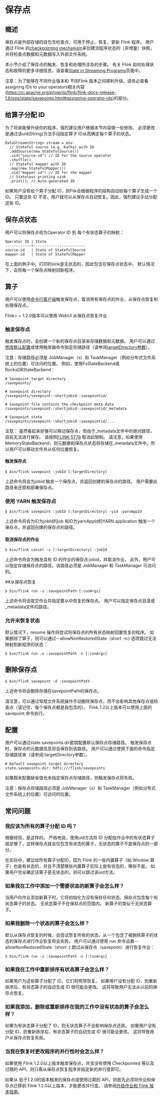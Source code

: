 # 保存点
## 概述
保存点是外部存储的自包含检查点，可用于停止、恢复、更新 Flink 程序。 用户通过 Flink 的[checkpointing mechanism](https://ci.apache.org/projects/flink/flink-docs-release-1.6/internals/stream_checkpointing.html)来创建流程序状态的（非增量）快照，并将检查点数据和元数据写入外部文件系统。

本小节介绍了保存点的触发、恢复和处理所涉及的步骤。 有关 Flink 如何处理状态和故障的更多详细信息，请查看[State in Streaming Programs](https://ci.apache.org/projects/flink/flink-docs-release-1.6/dev/stream/state/index.html)页面中。

注意：为了能够在不同作业版本和 不同Flink 版本之间顺利升级，请务必查看assigning IDs to your operators相关内容 (https://ci.apache.org/projects/flink/flink-docs-release-1.6/ops/state/savepoints.html#assigning-operator-ids)的部分。

## 给算子分配 ID

为了将来能够升级你的程序，强烈建议用户根据本节内容做一些修改。 必须更改是通过该uid(String)方法手动指定算子 ID从而确定每个算子的状态。
```
DataStream<String> stream = env.
  // Stateful source (e.g. Kafka) with ID
  .addSource(new StatefulSource())
  .uid("source-id") // ID for the source operator
  .shuffle()
  // Stateful mapper with ID
  .map(new StatefulMapper())
  .uid("mapper-id") // ID for the mapper
  // Stateless printing sink
  .print(); // Auto-generated ID
```

如果用户没有给个算子分配 ID，则Flik会根据程序的结构自动给每个算子生成一个ID。 只要这些 ID 不变，用户就可以从保存点自动恢复。因此，强烈建议手动分配这些 ID。

## 保存点状态
用户可以将保存点视为Operator ID 到 每个有状态算子的映射：
```
Operator ID | State
------------+------------------------
source-id   | State of StatefulSource
mapper-id   | State of StatefulMapper

```

在上面的例子中，打印的sink是无状态的，因此包含在保存点状态中。 默认情况下，会将每一个保存点映射回新程序。

## 算子
用户可以使用[命令行客户端](https://ci.apache.org/projects/flink/flink-docs-release-1.6/dev/stream/state/index.html)触发保存点，取消带有保存点的作业，从保存点恢复和处理保存点。

Flink> = 1.2.0版本可以使用 WebUI 从保存点恢复作业
### 触发保存点
触发保存点时，会创建一个新的保存点目录来存储数据和元数据。 用户可以通过[修改默认配置](https://ci.apache.org/projects/flink/flink-docs-release-1.6/ops/state/savepoints.html#configuration)或使用触发器命令指定存储路径（请参阅[targetDirectory参数](https://ci.apache.org/projects/flink/flink-docs-release-1.6/ops/state/savepoints.html#trigger-a-savepoint)）。

注意：存储路径必须是 JobManager（s）和 TaskManager（例如分布式文件系统上的位置）可访问的位置。
例如，使用FsStateBackend或RocksDBStateBackend：
```
# Savepoint target directory
/savepoints/

# Savepoint directory
/savepoints/savepoint-:shortjobid-:savepointid/

# Savepoint file contains the checkpoint meta data
/savepoints/savepoint-:shortjobid-:savepointid/_metadata

# Savepoint state
/savepoints/savepoint-:shortjobid-:savepointid/...
```

注意： 虽然看起来好像可以移动保存点，但由于_metadata文件中的绝对路径，目前无法进行保存。 请按照[FLINK-5778](https://issues.apache.org/jira/browse/FLINK-5778) 取消此限制。
请注意，如果使用MemoryStateBackend，则元数据和保存点状态将存储在_metadata文件中。所以用户可以移动文件并从任何位置恢复。

#### 触发保存点
```
$ bin/flink savepoint :jobId [:targetDirectory]
```
上述命令将会为jobid 触发一个保存点，并返回创建的保存点的路径。 用户需要此路径来还原和部署保存点。

### 使用 YARN 触发保存点
```
$ bin/flink savepoint :jobId [:targetDirectory] -yid :yarnAppId
```
上述命令将会为ID为jobId的job 和ID为yarnAppId的YARN application 触发一个保存点，并返回创建的保存点的路径。

#### 取消保存点的作业
```
$ bin/flink cancel -s [:targetDirectory] :jobId
```

上述命令将会为触发具有 ID 的作业的保存点:jobid，并取消作业。 此外，用户可以指定存储保存点的路径。该路径必须是 JobManager 和 TaskManager 可访问的。

##从保存点恢复
```
$ bin/flink run -s :savepointPath [:runArgs]
```

上述命令将会提交作业并指定要从中恢复的保存点。 用户可以指定保存点目录或_metadata文件的路径。

### 允许未恢复状态
默认情况下，resume 操作将尝试将保存点的所有状态映射回要恢复的程序。 如果删除了算子，则可以通过--allowNonRestoredState（short -n:) 选项跳过无法映射到新程序的状态：
```
$ bin/flink run -s :savepointPath -n [:runArgs]
```

## 删除保存点
```
$ bin/flink savepoint -d :savepointPath
```

上述命令将会删除存储在savepointPath的保存点。

请注意，可以通过常规文件系统操作手动删除保存点，而不会影响其他保存点或检查点（请记住，每个保存点都是自包含的）。  Flink 1.2以上版本可以使用上面的 savepoint 命令执行。

## 配置
用户可以通过state.savepoints.dir密钥配置默认保存点存储路径。 触发保存点时，保存点的元数据信息将会保存到该路径。 用户可以通过使用下面的命令指定存储路径来（请参阅:targetDirectory参数）。
```
# Default savepoint target directory
state.savepoints.dir: hdfs:///flink/savepoints
```
如果既未配置缺省值也未指定保存点存储路径，则触发保存点将失败。

注意：保存点存储路径必须是 JobManager（s）和 TaskManager（例如分布式文件系统上的位置）可访问的位置。
## 常问问题
### 我应该为所有的算子分配 ID 吗？
根据经验，是这样的。 严格地说，使用uid方法将 ID 分配给作业中的有状态算子就足够了，这样保存点就会仅包含有状态的算子，无状态的算子不是保存点的一部分。

在实际中，建议给所有算子分配ID，因为 Flink 的一些内置算子（如 Window 算子）也是有状态的，并且不清楚哪些内置算子实际上是有状态的，哪些不是。 如果用户完全确定该算子是无状态的，则可以跳过该uid方法。

### 如果我在工作中添加一个需要状态的新算子会怎么样？
当用户向作业添加新算子时，它将初始化为没有保存任何状态。保存点包含每个有状态算子的状态。 无状态算子不在保存点的范围内。 新算子的类似于无状态算子。

### 如果我删除一个状态的算子会怎么样？
默认从保存点恢复的时候，会尝试恢复所有的状态。从一个包含了被删除算子的状态的保存点进行作业恢复将会失败。
用户可以通过使用 run 命令设置--allowNonRestoredState（short :) 跳过从保存点（savepoint）进行恢复作业：
```
$ bin/flink run -s :savepointPath -n [:runArgs]
```

### 如果我在工作中重新排序有状态算子会怎么样？
如果用户为这些算子分配了 ID，它们将照常恢复。
如果用户没有分配 ID，则重新排序后，有状态算子的自动生成 ID 很可能会更改。 这将导致用户无法从以前的保存点恢复。

### 如果我添加，删除或重新排序在我的工作中没有状态的算子会怎么样？
如果为有状态算子分配了 ID，则无状态算子不会影响保存点还原。
如果用户没有分配 ID，则重新排序后，有状态算子的自动生成 ID 很可能会更改。 这将导致用户从保存点恢复失败。

### 当我在恢复时更改程序的并行性时会怎么样？
如果使用 Flink 1.2.0以上版本触发保存点，并且没有使用 Checkpointed 等以及过期的 API，则只需从保存点恢复程序并指定新的并行度即可。

如果从 低于1.2.0的版本触发的保存点或使用过期的 API，则首先必须将作业和保存点迁移到 Flink 1.2.0以上版本，才能更改并行度。 请参阅[升级作业和 Flink 版本指南](http://flink.iteblog.com/ops/upgrading.html)。